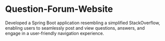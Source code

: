 # Question-Forum-Website
Developed a Spring Boot application resembling a simplified StackOverflow, enabling users to seamlessly post and view questions, answers, and engage in a user-friendly navigation experience.
